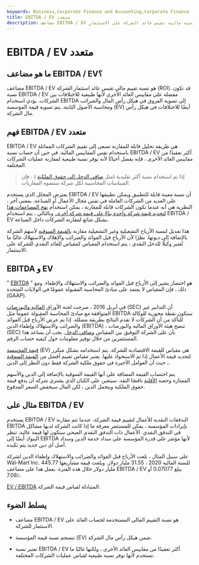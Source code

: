 ```yaml
---
keywords: Business,Corporate Finance and Accounting,Corporate Finance
title: EBITDA / EV متعدد
description: مضاعف EBITDA / EV هو نسبة مالية تقيس عائد الشركة على الاستثمار.
---
```


# EBITDA / EV متعدد
## ما هو مضاعف EBITDA / EV؟

مضاعف EBITDA / EV هو نسبة تقييم مالي تقيس عائد استثمار الشركة (ROI). قد تكون نسبة EBITDA / EV مفضلة على مقاييس العائد الأخرى لأنها طبيعية للاختلافات بين الشركات. يؤدي استخدام EBITDA إلى تسوية الفروق في هيكل رأس المال والضرائب ومحاسبة الأصول الثابتة. يتم تسوية قيمة المؤسسة (EV) أيضًا للاختلافات في هيكل رأس مال الشركة.

## فهم EBITDA / EV متعدد

EBITDA / EV هي طريقة تحليل قابلة للمقارنة تسعى إلى تقييم الشركات المماثلة باستخدام نفس المقاييس المالية. في حين أن حساب نسبة EBITDA / EV أكثر تعقيدًا من مقاييس العائد الأخرى ، فإنه يفضل أحيانًا لأنه يوفر نسبة طبيعية لمقارنة عمليات الشركات المختلفة.

> إذا تم استخدام نسبة أكثر تقليدية (مثل [صافي الدخل إلى حقوق الملكية](/returnonequity) ) ، فإن السياسات المحاسبية لكل شركة ستشوه المقارنات.

>

يفترض المحلل الذي يستخدم EBITDA / EV أن نسبة معينة قابلة للتطبيق ويمكن تطبيقها على العديد من الشركات العاملة في نفس مجال الأعمال أو الصناعة. بمعنى آخر ، النظرية هي أنه عندما تكون الشركات قابلة للمقارنة ، يمكن استخدام [نهج المضاعفات هذا لتحديد قيمة شركة واحدة بناءً على قيمة شركة أخرى.](/multiplesapproach) وبالتالي ، يتم استخدام EBITDA / EV بشكل شائع لمقارنة الشركات داخل الصناعة.

هذا تعديل لنسبة الأرباح التشغيلية وغير التشغيلية مقارنة [بالقيمة السوقية](/marketvalue) لأسهم الشركة بالإضافة إلى ديونها. نظرًا لأن الأرباح قبل الفوائد والضرائب والإهلاك والاستهلاك غالبًا ما تُعتبر وكيلًا للدخل النقدي ، يتم استخدام المقياس كمقياس للعائد النقدي للشركة على الاستثمار.

## EBITDA و EV

" [EBITDA](/ebitda) " هو اختصار يشير إلى الأرباح قبل الفوائد والضرائب والاستهلاك والإطفاء. ومع ذلك ، فإن المقياس لا يعتمد على مبادئ المحاسبة المقبولة عمومًا في الولايات المتحدة (GAAP).

في أبريل 2016 ، صرحت لجنة الأوراق [المالية والبورصات](/sec) (SEC) أن التدابير غير المتوافقة مع مبادئ المحاسبة المقبولة عموماً مثل EBITDA ستكون نقطة محورية للوكالة للتأكد من أن الشركات لا تقدم النتائج بطريقة مضللة. إذا تم عرض الأرباح قبل الفوائد والضرائب والاستهلاك وإطفاء الدين (EBITDA) ، تنصح هيئة الأوراق المالية والبورصات (SEC) بأن على الشركة التوفيق بين المقياس [وصافي الدخل](/netincome). يجب أن يساعد هذا المستثمرين من خلال توفير معلومات حول كيفية حساب الرقم.

[قيمة المؤسسة](/enterprisevalue) (EV) هي مقياس للقيمة الاقتصادية للشركة. يتم استخدامه بشكل متكرر لتحديد قيمة الأعمال إذا تم الاستحواذ عليها. يعتبر مقياس تقييم أفضل من [القيمة السوقية](/marketcapitalization) ، حيث أن العوامل الأخيرة في حقوق ملكية الشركة فقط دون النظر إلى الدين.

يتم احتساب القيمة المضافة على أنها القيمة السوقية بالإضافة إلى الدين والأسهم الممتازة وحصة [الأقلية](/minorityinterest) ناقصًا النقد. سيتعين على الكيان الذي يشتري شركة أن يدفع قيمة حقوق الملكية ويتحمل الدين ، لكن المال سيخفض السعر المدفوع.

## مثال على EBITDA / EV

يستخدم EBITDA / EV التدفقات النقدية للأعمال لتقييم قيمة الشركة. عندما تتم مقارنة EBITDA بإيرادات المؤسسة ، يمكن للمستثمر معرفة ما إذا كانت الشركة لديها مشاكل في التدفق النقدي. الأعمال ذات التدفق النقدي الصحي ستكون لها قيمة عالية. تنظر البنوك أيضًا إلى EBITDA لأنها مؤشر على قدرة المؤسسة على سداد خدمة الدين وسداد أصل أي دين جديد يتم تكبده.

على سبيل المثال ، بلغت الأرباح قبل الفوائد والضرائب والاستهلاك وإطفاء الدين لشركة Wal-Mart Inc. للسنة المالية 2020 ، 31.55 مليار دولار. وبلغت قيمة مشاريعها 445.77 مليار دولار خلال هذه الفترة. يعمل هذا على مضاعف EBITDA / EV يبلغ 0.07077 أو 7.08٪.

[EV / EBITDA](/ev-ebitda) المتبادلة لقياس قيمة الشركة.

## يسلط الضوء

- مضاعف EBITDA / EV هو نسبة التقييم المالي المستخدمة لحساب العائد على الاستثمار للشركة.

- تنسجم نسبة قيمة المؤسسة (EV) ضمن هيكل رأس مال الشركة.

- تعتبر نسبة EBITDA / EV أكثر تعقيدًا من مقاييس العائد الأخرى ، ولكنها غالبًا ما تستخدم لأنها توفر نسبة طبيعية لقياس عمليات الشركات المختلفة.

